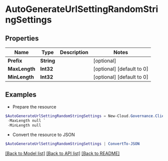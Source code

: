 # AutoGenerateUrlSettingRandomStringSettings
## Properties

Name | Type | Description | Notes
------------ | ------------- | ------------- | -------------
**Prefix** | **String** |  | [optional] 
**MaxLength** | **Int32** |  | [optional] [default to 0]
**MinLength** | **Int32** |  | [optional] [default to 0]

## Examples

- Prepare the resource
```powershell
$AutoGenerateUrlSettingRandomStringSettings = New-Cloud.Governance.ClientAutoGenerateUrlSettingRandomStringSettings  -Prefix null `
 -MaxLength null `
 -MinLength null
```

- Convert the resource to JSON
```powershell
$AutoGenerateUrlSettingRandomStringSettings | ConvertTo-JSON
```

[[Back to Model list]](../README.md#documentation-for-models) [[Back to API list]](../README.md#documentation-for-api-endpoints) [[Back to README]](../README.md)

